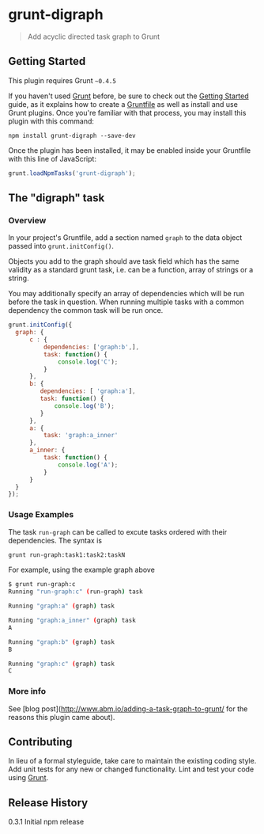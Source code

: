 # grunt-digraph

> Add acyclic directed task graph to Grunt

## Getting Started
This plugin requires Grunt `~0.4.5`

If you haven't used [Grunt](http://gruntjs.com/) before, be sure to check out the [Getting Started](http://gruntjs.com/getting-started) guide, as it explains how to create a [Gruntfile](http://gruntjs.com/sample-gruntfile) as well as install and use Grunt plugins. Once you're familiar with that process, you may install this plugin with this command:

```shell
npm install grunt-digraph --save-dev
```

Once the plugin has been installed, it may be enabled inside your Gruntfile with this line of JavaScript:

```js
grunt.loadNpmTasks('grunt-digraph');
```

## The "digraph" task

### Overview
In your project's Gruntfile, add a section named `graph` to the data object passed into `grunt.initConfig()`.

Objects you add to the graph should ave task field which has the same validity as a standard grunt task, 
i.e. can be a function, array of strings or a string. 

You may additionally specify an array of dependencies which will be run before the task in question. 
When running multiple tasks with a common dependency the common task will be run once.

```js
grunt.initConfig({
  graph: {
      c : {
          dependencies: ['graph:b',],
          task: function() {
              console.log('C');
          }
      },
      b: {
         dependencies: [ 'graph:a'],
         task: function() {
             console.log('B');
         }
      },
      a: {
          task: 'graph:a_inner'
      },
      a_inner: {
          task: function() {
              console.log('A');
          }
      }
  }
});
```

### Usage Examples

The task `run-graph` can be called to excute tasks ordered with their dependencies. The syntax is

```bash
grunt run-graph:task1:task2:taskN
```

For example, using the example graph above

```bash
$ grunt run-graph:c
Running "run-graph:c" (run-graph) task

Running "graph:a" (graph) task

Running "graph:a_inner" (graph) task
A

Running "graph:b" (graph) task
B

Running "graph:c" (graph) task
C
```

### More info

See [blog post](http://www.abm.io/adding-a-task-graph-to-grunt/ for the reasons this plugin came about).

## Contributing
In lieu of a formal styleguide, take care to maintain the existing coding style. Add unit tests for any new or changed functionality. Lint and test your code using [Grunt](http://gruntjs.com/).

## Release History
0.3.1 Initial npm release